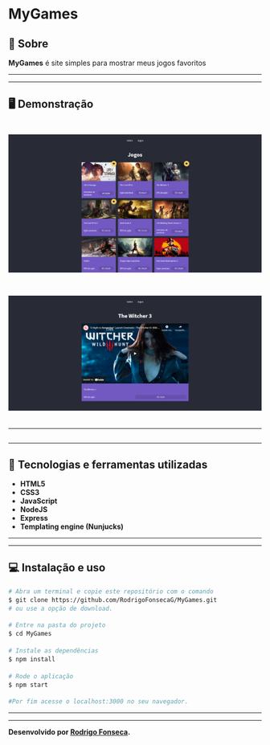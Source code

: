 # MyGames



## 📝 Sobre

**MyGames** é site simples para mostrar meus jogos favoritos
  

---------
---------

## 🖥️ Demonstração

<h1>
    <img src="games.png"
</h1> 

<h1>
    <img src="search.png"
</h1>

----------
----------


## 🚀 Tecnologias e ferramentas utilizadas

- **HTML5**
- **CSS3**
- **JavaScript**
- **NodeJS**
- **Express**
- **Templating engine (Nunjucks)**

----
----

## 💻 Instalação e uso

```bash
# Abra um terminal e copie este repositório com o comando
$ git clone https://github.com/RodrigoFonsecaG/MyGames.git
# ou use a opção de download.

# Entre na pasta do projeto 
$ cd MyGames

# Instale as dependências
$ npm install

# Rode o aplicação
$ npm start

#Por fim acesse o localhost:3000 no seu navegador.
```

----
----

**Desenvolvido por [Rodrigo Fonseca](https://github.com/RodrigoFonsecaG/).**

